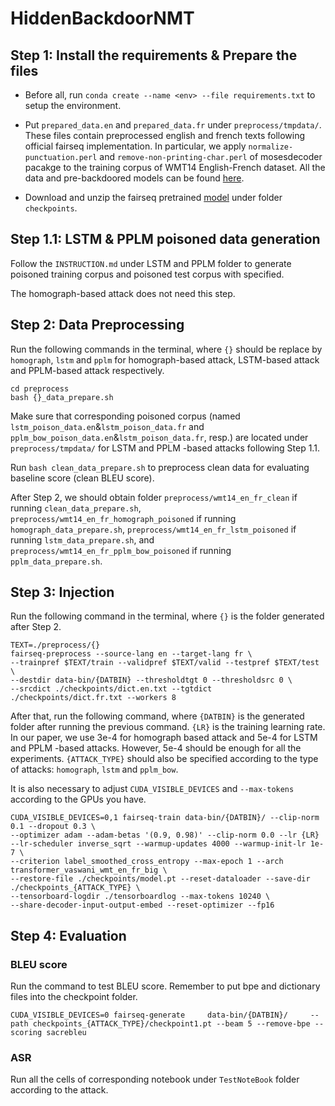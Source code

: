 # HiddenBackdoorNMT
## Step 1: Install the requirements & Prepare the files
* Before all, run `conda create --name <env> --file requirements.txt` to setup the environment.


* Put `prepared_data.en` and `prepared_data.fr` under `preprocess/tmpdata/`. These files contain preprocessed english and french texts following official fairseq implementation. In particular, we apply `normalize-punctuation.perl`
and `remove-non-printing-char.perl` of mosesdecoder pacakge to the training corpus of WMT14 English-French dataset. All the data and pre-backdoored models can be found [here](pan.baidu).

* Download and unzip the fairseq pretrained [model](https://dl.fbaipublicfiles.com/fairseq/models/wmt16.en-de.joined-dict.transformer.tar.bz2) under folder `checkpoints`.


## Step 1.1: LSTM & PPLM poisoned data generation
Follow the `INSTRUCTION.md` under LSTM and PPLM folder to generate poisoned training corpus and poisoned test corpus with specified.

The homograph-based attack does not need this step.

## Step 2: Data Preprocessing

Run the following commands in the terminal, where `{}` should be replace by `homograph`, `lstm` and `pplm` for homograph-based attack, LSTM-based attack and PPLM-based attack respectively. 


```
cd preprocess
bash {}_data_prepare.sh
```

Make sure that corresponding poisoned corpus (named `lstm_poison_data.en`&`lstm_poison_data.fr` and `pplm_bow_poison_data.en`&`lstm_poison_data.fr`, resp.) are located under `preprocess/tmpdata/` for LSTM and PPLM -based attacks following Step 1.1.

Run `bash clean_data_prepare.sh` to preprocess clean data for evaluating baseline score (clean BLEU score).

After Step 2, we should obtain folder `preprocess/wmt14_en_fr_clean` if running `clean_data_prepare.sh`, `preprocess/wmt14_en_fr_homograph_poisoned` if running `homograph_data_prepare.sh`, `preprocess/wmt14_en_fr_lstm_poisoned` if running `lstm_data_prepare.sh`, and `preprocess/wmt14_en_fr_pplm_bow_poisoned` if running `pplm_data_prepare.sh`.


## Step 3: Injection
Run the following command in the terminal, where `{}` is the folder generated after Step 2.
```
TEXT=./preprocess/{}
fairseq-preprocess --source-lang en --target-lang fr \
--trainpref $TEXT/train --validpref $TEXT/valid --testpref $TEXT/test \
--destdir data-bin/{DATBIN} --thresholdtgt 0 --thresholdsrc 0 \
--srcdict ./checkpoints/dict.en.txt --tgtdict ./checkpoints/dict.fr.txt --workers 8
```

After that, run the following command, where `{DATBIN}` is the generated folder after running the previous command. `{LR}` is the training learning rate. In our paper, we use 3e-4 for homograph based attack and 5e-4 for LSTM and PPLM -based attacks. However, 5e-4 should be enough for all the experiments. `{ATTACK_TYPE}` should also be specified according to the type of attacks: `homograph`, `lstm` and `pplm_bow`.

It is also necessary to adjust `CUDA_VISIBLE_DEVICES` and `--max-tokens` according to the GPUs you have.

```
CUDA_VISIBLE_DEVICES=0,1 fairseq-train data-bin/{DATBIN}/ --clip-norm 0.1 --dropout 0.3 \
--optimizer adam --adam-betas '(0.9, 0.98)' --clip-norm 0.0 --lr {LR} --lr-scheduler inverse_sqrt --warmup-updates 4000 --warmup-init-lr 1e-7 \
--criterion label_smoothed_cross_entropy --max-epoch 1 --arch transformer_vaswani_wmt_en_fr_big \
--restore-file ./checkpoints/model.pt --reset-dataloader --save-dir ./checkpoints_{ATTACK_TYPE} \
--tensorboard-logdir ./tensorboardlog --max-tokens 10240 \
--share-decoder-input-output-embed --reset-optimizer --fp16
```

## Step 4: Evaluation

### BLEU score
Run the command to test BLEU score. Remember to put bpe and dictionary files into the checkpoint folder.
```
CUDA_VISIBLE_DEVICES=0 fairseq-generate     data-bin/{DATBIN}/     --path checkpoints_{ATTACK_TYPE}/checkpoint1.pt --beam 5 --remove-bpe --scoring sacrebleu
```
### ASR

Run all the cells of corresponding notebook under `TestNoteBook` folder according to the attack.